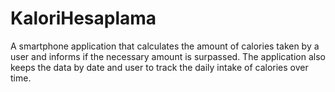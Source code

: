 # KaloriHesaplama
A smartphone application that calculates the amount of calories taken by a user and informs if the necessary amount is surpassed. The application also keeps the data by date and user to track the daily intake of calories over time.
